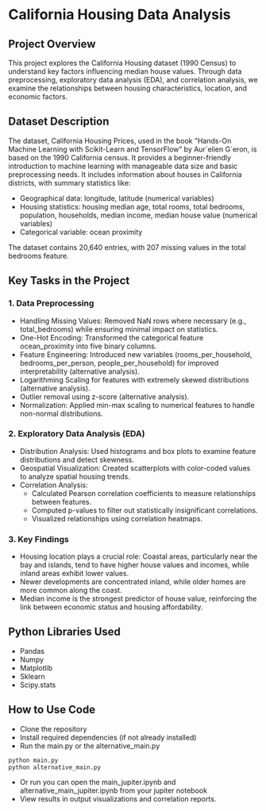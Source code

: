 # California Housing Data Analysis

## Project Overview
This project explores the California Housing dataset (1990 Census) to understand key factors influencing median house values. Through data preprocessing, exploratory data analysis (EDA), and correlation analysis, we examine the relationships between housing characteristics, location, and economic factors.

## Dataset Description
The dataset, California Housing Prices, used in the book ”Hands-On Machine Learning with Scikit-Learn and
TensorFlow” by Aur´elien G´eron, is based on the 1990 California census. It provides a beginner-friendly introduction
to machine learning with manageable data size and basic preprocessing needs.
It includes information about houses in California districts, with summary statistics like:
- Geographical data: longitude, latitude (numerical variables)
- Housing statistics: housing median age, total rooms, total bedrooms, population, households, median income,
median house value (numerical variables)
- Categorical variable: ocean proximity
  
The dataset contains 20,640 entries, with 207 missing values in the total bedrooms feature.

## Key Tasks in the Project
### 1. Data Preprocessing
- Handling Missing Values: Removed NaN rows where necessary (e.g., total_bedrooms) while ensuring minimal impact on statistics.
- One-Hot Encoding: Transformed the categorical feature ocean_proximity into five binary columns.
- Feature Engineering: Introduced new variables (rooms_per_household, bedrooms_per_person, people_per_household) for improved interpretability (alternative analysis).
- Logarithming Scaling for features with extremely skewed distributions (alternative analysis).
- Outlier removal using z-score (alternative analysis).
- Normalization: Applied min-max scaling to numerical features to handle non-normal distributions.

### 2. Exploratory Data Analysis (EDA)
- Distribution Analysis: Used histograms and box plots to examine feature distributions and detect skewness.
- Geospatial Visualization: Created scatterplots with color-coded values to analyze spatial housing trends.
- Correlation Analysis:
  - Calculated Pearson correlation coefficients to measure relationships between features.
  - Computed p-values to filter out statistically insignificant correlations.
  - Visualized relationships using correlation heatmaps.
  
### 3. Key Findings
- Housing location plays a crucial role: Coastal areas, particularly near the bay and islands, tend to have higher house values and incomes, while inland areas exhibit lower values.
- Newer developments are concentrated inland, while older homes are more common along the coast.
- Median income is the strongest predictor of house value, reinforcing the link between economic status and housing affordability.

## Python Libraries Used
- Pandas
- Numpy
- Matplotlib
- Sklearn
- Scipy.stats

## How to Use Code
- Clone the repository
- Install required dependencies (if not already installed)
- Run the main.py or the alternative_main.py
```
python main.py
python alternative_main.py
```
- Or run you can open the main_jupiter.ipynb and alternative_main_jupiter.ipynb from your jupiter notebook
- View results in output visualizations and correlation reports.


